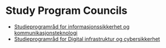 # Study Program Councils



* [Studieprogramråd for informasjonssikkerhet og kommunikasjonsteknologi](https://i.ntnu.no/wiki/-/wiki/Norsk/Studieprogramråd+for+informasjonssikkerhet+og+kommunikasjonsteknologi)
* [Studieprogramråd for Digital infrastruktur og cybersikkerhet](https://i.ntnu.no/wiki/-/wiki/Norsk/Studieprogramråd+for+Digital+infrastruktur+og+cybersikkerhet)

